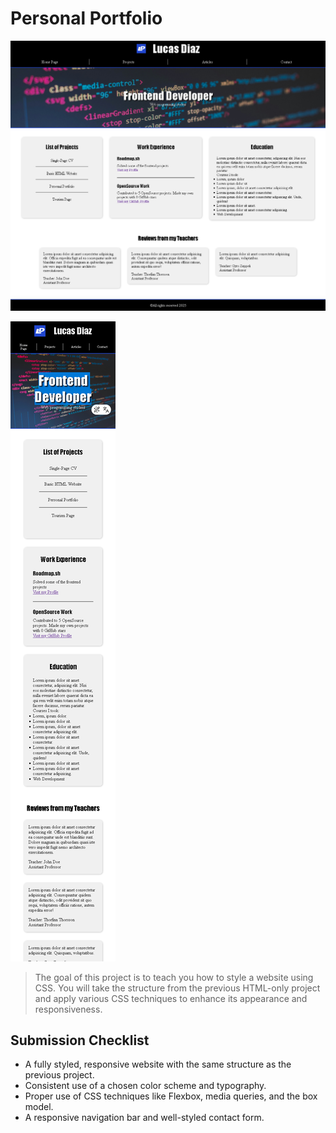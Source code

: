 # Personal Portfolio

![Personal Portfolio Image - Desktop](../Images/03-Personal-Portfolio-desk.png)

![Personal Portfolio Image - Movil](../Images/03-Personal-Portfolio-movil.png)

> The goal of this project is to teach you how to style a website using CSS. You will take the structure from the previous HTML-only project and apply various CSS techniques to enhance its appearance and responsiveness.

## Submission Checklist

- A fully styled, responsive website with the same structure as the previous project.
- Consistent use of a chosen color scheme and typography.
- Proper use of CSS techniques like Flexbox, media queries, and the box model.
- A responsive navigation bar and well-styled contact form.
